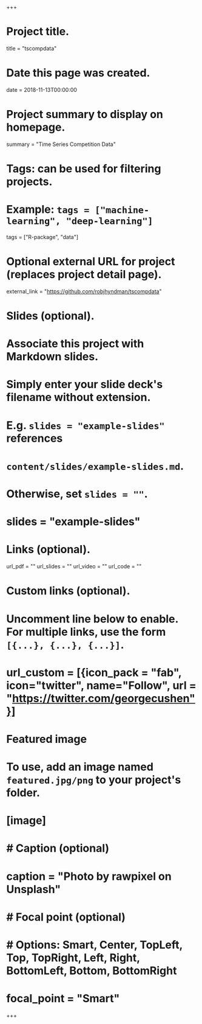 +++
# Project title.
title = "tscompdata"

# Date this page was created.
date = 2018-11-13T00:00:00

# Project summary to display on homepage.
summary = "Time Series Competition Data"

# Tags: can be used for filtering projects.
# Example: `tags = ["machine-learning", "deep-learning"]`
tags = ["R-package", "data"]

# Optional external URL for project (replaces project detail page).
external_link = "https://github.com/robjhyndman/tscompdata"

# Slides (optional).
#   Associate this project with Markdown slides.
#   Simply enter your slide deck's filename without extension.
#   E.g. `slides = "example-slides"` references 
#   `content/slides/example-slides.md`.
#   Otherwise, set `slides = ""`.
# slides = "example-slides"

# Links (optional).
url_pdf = ""
url_slides = ""
url_video = ""
url_code = ""

# Custom links (optional).
#   Uncomment line below to enable. For multiple links, use the form `[{...}, {...}, {...}]`.
# url_custom = [{icon_pack = "fab", icon="twitter", name="Follow", url = "https://twitter.com/georgecushen"}]

# Featured image
# To use, add an image named `featured.jpg/png` to your project's folder. 
# [image]
#   # Caption (optional)
#   caption = "Photo by rawpixel on Unsplash"
#   
#   # Focal point (optional)
#   # Options: Smart, Center, TopLeft, Top, TopRight, Left, Right, BottomLeft, Bottom, BottomRight
#   focal_point = "Smart"
+++


